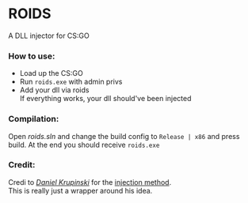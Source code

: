 # ROIDS
A DLL injector for CS:GO

### How to use:
- Load up the CS:GO
- Run `roids.exe` with admin privs
- Add your dll via roids    
If everything works, your dll should've been injected


### Compilation:
Open *roids.sln* and change the build config to `Release | x86` and press build.
At the end you should receive `roids.exe`

### Credit:
Credi to [*Daniel Krupinski*](https://github.com/danielkrupinski) for the [injection method](https://github.com/danielkrupinski/OneByteLdr).     
This is really just a wrapper around his idea.      
